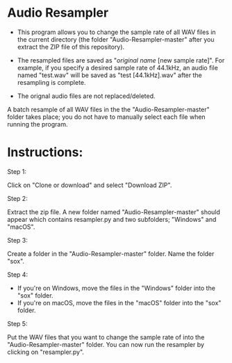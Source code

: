 # Audio Resampler

- This program allows you to change the sample rate of all WAV files in the current directory (the folder "Audio-Resampler-master" after you extract the ZIP file of this repository).

- The resampled files are saved as "*original name* [new sample rate]". For example, if you specify a desired sample rate of 44.1kHz, an audio file named "test.wav" will be saved as "test [44.1kHz].wav" after the resampling is complete.

- The orignal audio files are not replaced/deleted.

A batch resample of all WAV files in the the "Audio-Resampler-master" folder takes place; you do not have to manually select each file when running the program.

# Instructions:

Step 1:

Click on "Clone or download" and select "Download ZIP".

Step 2:

Extract the zip file. A new folder named "Audio-Resampler-master" should appear which contains resampler.py and two subfolders; "Windows" and "macOS".

Step 3: 

Create a folder in the "Audio-Resampler-master" folder. Name the folder "sox".

Step 4:
- If you're on Windows, move the files in the "Windows" folder into the "sox" folder.
- If you're on macOS, move the files in the "macOS" folder into the "sox" folder.

Step 5:

Put the WAV files that you want to change the sample rate of into the "Audio-Resampler-master" folder. You can now run the resampler by clicking on "resampler.py".
